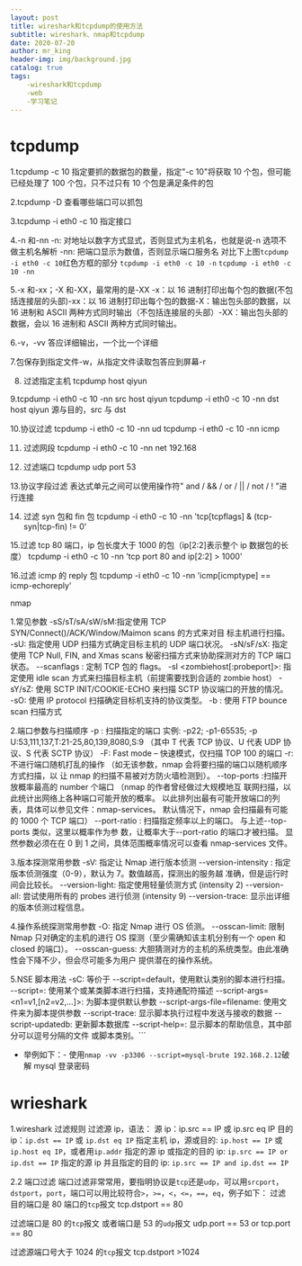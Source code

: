 ```yaml
---
layout: post
title: wireshark和tcpdump的使用方法
subtitle: wireshark、nmap和tcpdump
date: 2020-07-20
author: mr_king
header-img: img/background.jpg
catalog: true
tags: 
    -wireshark和tcpdump
    -web
    -学习笔记
---
```

# tcpdump
1.tcpdump -c 10
指定要抓的数据包的数量，指定"-c 10"将获取 10 个包，但可能已经处理了 100 个包，只不过只有 10 个包是满足条件的包

2.tcpdump -D
查看哪些端口可以抓包

3.tcpdump -i eth0 -c 10
指定接口

4.-n 和-nn
-n: 对地址以数字方式显式，否则显式为主机名，也就是说-n 选项不做主机名解析
-nn: 把端口显示为数值，否则显示端口服务名
对比下上图```tcpdump -i eth0 -c 10```红色方框的部分
```tcpdump -i eth0 -c 10 -n```
```tcpdump -i eth0 -c 10 -nn```

5.-x 和-xx；-X 和-XX，最常用的是-XX
-x：以 16 进制打印出每个包的数据(不包括连接层的头部)-xx：以 16 进制打印出每个包的数据-X：输出包头部的数据，以 16 进制和 ASCII 两种方式同时输出（不包括连接层的头部）-XX：输出包头部的数据，会以 16 进制和 ASCII 两种方式同时输出。

6.-v，-vv 答应详细输出，一个比一个详细

7.包保存到指定文件-w，从指定文件读取包答应到屏幕-r

8. 过滤指定主机 tcpdump host qiyun

9.tcpdump -i eth0 -c 10 -nn src host qiyun tcpdump -i eth0 -c 10 -nn dst host qiyun
 源与目的，src 与 dst

10.协议过滤 tcpdump -i eth0 -c 10 -nn ud
tcpdump -i eth0 -c 10 -nn icmp 

11.  过滤网段
tcpdump -i eth0 -c 10 -nn net 192.168

12.  过滤端口
tcpdump udp port 53

13.协议字段过滤
表达式单元之间可以使用操作符" and / && / or / || / not / ! "进行连接

14. 过滤 syn 包和 fin 包
tcpdump -i eth0 -c 10 -nn 'tcp[tcpflags] & (tcp-syn|tcp-fin) != 0'

15.过滤 tcp 80 端口，ip 包长度大于 1000 的包（ip[2:2]表示整个 ip 数据包的长度）
tcpdump -i eth0 -c 10 -nn 'tcp port 80 and ip[2:2] > 1000'

16.过滤 icmp 的 reply 包
tcpdump -i eth0 -c 10 -nn 'icmp[icmptype] == icmp-echoreply'


nmap

1.常见参数
-sS/sT/sA/sW/sM:指定使用 TCP SYN/Connect()/ACK/Window/Maimon scans 的方式来对目
标主机进行扫描。
-sU: 指定使用 UDP 扫描方式确定目标主机的 UDP 端口状况。
-sN/sF/sX: 指定使用 TCP Null, FIN, and Xmas scans 秘密扫描方式来协助探测对方的 TCP 端口
状态。
--scanflags <flags>: 定制 TCP 包的 flags。
-sI <zombiehost[:probeport]>: 指定使用 idle scan 方式来扫描目标主机（前提需要找到合适的
zombie host）
-sY/sZ: 使用 SCTP INIT/COOKIE-ECHO 来扫描 SCTP 协议端口的开放的情况。
-sO: 使用 IP protocol 扫描确定目标机支持的协议类型。
-b <FTP relay host>: 使用 FTP bounce scan 扫描方式

2.端口参数与扫描顺序
-p <port ranges>: 扫描指定的端口
实例: -p22; -p1-65535; -p U:53,111,137,T:21-25,80,139,8080,S:9
（其中 T 代表 TCP 协议、U 代表 UDP 协议、S 代表 SCTP 协议）
-F: Fast mode – 快速模式，仅扫描 TOP 100 的端口
-r: 不进行端口随机打乱的操作 （如无该参数，nmap 会将要扫描的端口以随机顺序方式扫描，以
让 nmap 的扫描不易被对方防火墙检测到）。
--top-ports <number>:扫描开放概率最高的 number 个端口 （nmap 的作者曾经做过大规模地互
联网扫描，以此统计出网络上各种端口可能开放的概率。
以此排列出最有可能开放端口的列表，具体可以参见文件：nmap-services。
默认情况下，nmap 会扫描最有可能的 1000 个 TCP 端口）
--port-ratio <ratio>: 扫描指定频率以上的端口。 与上述--top-ports 类似，这里以概率作为参
数，让概率大于--port-ratio 的端口才被扫描。
显然参数必须在在 0 到 1 之间，具体范围概率情况可以查看 nmap-services 文件。


3.版本探测常用参数
-sV: 指定让 Nmap 进行版本侦测
--version-intensity <level>: 指定版本侦测强度（0-9），默认为 7。数值越高，探测出的服务越
准确，但是运行时间会比较长。
--version-light: 指定使用轻量侦测方式 (intensity 2)
--version-all: 尝试使用所有的 probes 进行侦测 (intensity 9)
--version-trace: 显示出详细的版本侦测过程信息。


4.操作系统探测常用参数
-O: 指定 Nmap 进行 OS 侦测。
--osscan-limit: 限制 Nmap 只对确定的主机的进行 OS 探测（至少需确知该主机分别有一个 open
和 closed 的端口）。
--osscan-guess: 大胆猜测对方的主机的系统类型。由此准确性会下降不少，但会尽可能多为用户
提供潜在的操作系统。

5.NSE 脚本用法
-sC: 等价于 --script=default，使用默认类别的脚本进行扫描。
--script=<Lua scripts>: <Lua scripts>使用某个或某类脚本进行扫描，支持通配符描述
--script-args=<n1=v1,[n2=v2,...]>: 为脚本提供默认参数
--script-args-file=filename: 使用文件来为脚本提供参数
--script-trace: 显示脚本执行过程中发送与接收的数据
--script-updatedb: 更新脚本数据库
--script-help=<Lua scripts>: 显示脚本的帮助信息，其中<Luascripts>部分可以逗号分隔的文件
或脚本类别。```
- 举例如下：- 使用`nmap -vv -p3306 --script=mysql-brute 192.168.2.12`破解 mysql 登录密码


# wrieshark
1.wireshark 过滤规则
过滤源 ip，语法： 源 ip：ip.src == IP 或 ip.src eq IP
目的 ip：```ip.dst == IP``` 或 ```ip.dst eq IP```
指定主机 ip，源或目的: ```ip.host == IP``` 或 ```ip.host eq IP```，或者用```ip.addr```
指定的源 ip 或指定的目的 ip: ```ip.src == IP or ip.dst == IP```
指定的源 ip 并且指定的目的 ip: ```ip.src == IP and ip.dst == IP```

2.2 端口过滤
端口过滤非常常用，要指明协议是```tcp```还是```udp```，可以用```srcport```，```dstport```，```port```，端口可以用比较符合```>```，```>=```，```<```，```<=```，```==```，```eq```，例子如下：
过滤目的端口是 80 端口的```tcp```报文
tcp.dstport == 80

过滤端口是 80 的```tcp```报文 或者端口是 53 的```udp```报文
udp.port == 53 or tcp.port == 80

过滤源端口号大于 1024 的```tcp```报文
tcp.dstport >1024






